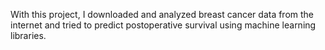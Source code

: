 With this project, I downloaded and analyzed breast cancer data from the internet and tried to predict postoperative survival using machine learning libraries.
